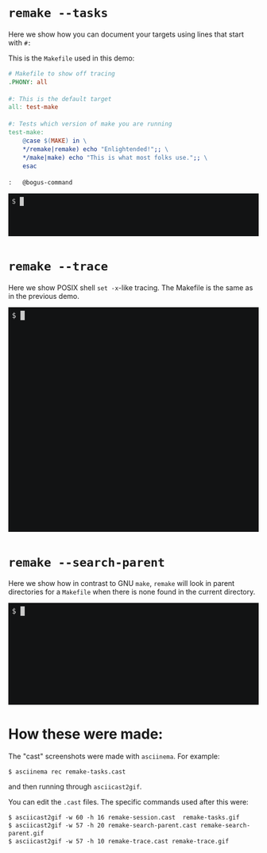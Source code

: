 # `remake --tasks`

Here we show how you can document your targets using lines that start with `#:`

This is the `Makefile` used in this demo:

```Makefile
# Makefile to show off tracing
.PHONY: all

#: This is the default target
all: test-make

#: Tests which version of make you are running
test-make:
	@case $(MAKE) in \
	*/remake|remake) echo "Enlightended!";; \
	*/make|make) echo "This is what most folks use.";; \
	esac

: 	@bogus-command
```

![remake-tasks](remake-tasks.gif)

# `remake --trace`

Here we show POSIX shell `set -x`-like tracing. The Makefile is the same as in the previous demo.

![remake-trace](remake-trace.gif)

# `remake --search-parent`

Here we show how in contrast to GNU `make`, `remake` will look in parent directories for a `Makefile` when there is none found in the current directory.

![remake-search-parent](remake-search-parent.gif)

# How these were made:

The "cast" screenshots were made with `asciinema`. For example:

```
$ asciinema rec remake-tasks.cast
```

and then running through `asciicast2gif`.

You can edit the `.cast` files. The specific commands used after this were:

```console
$ asciicast2gif -w 60 -h 16 remake-session.cast  remake-tasks.gif
$ asciicast2gif -w 57 -h 20 remake-search-parent.cast remake-search-parent.gif
$ asciicast2gif -w 57 -h 10 remake-trace.cast remake-trace.gif
```
